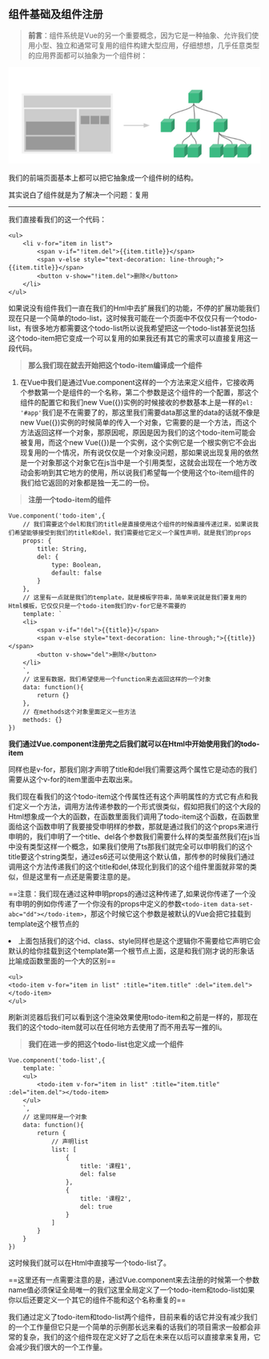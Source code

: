 ## 组件基础及组件注册

> **前言**：组件系统是Vue的另一个重要概念，因为它是一种抽象、允许我们使用小型、独立和通常可复用的组件构建大型应用，仔细想想，几乎任意类型的应用界面都可以抽象为一个组件树：

![image](./1.png)

我们的前端页面基本上都可以把它抽象成一个组件树的结构。

其实说白了组件就是为了解决一个问题：复用

---

我们直接看我们的这一个代码：
```
<ul>
	<li v-for="item in list">
		<span v-if="!item.del">{{item.title}}</span>
		<span v-else style="text-decoration: line-through;">{{item.title}}</span>
		<button v-show="!item.del">删除</button>
	</li>
</ul>
```
如果说没有组件我们一直在我们的Hml中去扩展我们的功能，不停的扩展功能我们现在只是一个简单的todo-list，这时候我可能在一个页面中不仅仅只有一个todo-list，有很多地方都需要这个todo-list所以说我希望把这一个todo-list甚至说包括这个todo-item把它变成一个可以复用的如果我还有其它的需求可以直接复用这一段代码。

> **那么我们现在就去开始把这个todo-item编译成一个组件**

1. 在Vue中我们是通过Vue.component这样的一个方法来定义组件，它接收两个参数第一个是组件的一个名称，第二个参数是这个组件的一个配置，那这个组件的配置它和我们new Vue({})实例的时候接收的参数基本上是一样的`el: '#app'`我们是不在需要了的，那这里我们需要data那这里的data的话就不像是new Vue({})实例的时候简单的传入一个对象，它需要的是一个方法，而这个方法返回这样一个对象，那原因呢，原因是因为我们的这个todo-item可能会被复用，而这个new Vue({})是一个实例，这个实例它是一个根实例它不会出现复用的一个情况，所有说仅仅是一个对象没问题，那如果说出现复用的依然是一个对象那这个对象它在js当中是一个引用类型，这就会出现在一个地方改动会影响到其它地方的使用，所以说我们希望每一个使用这个to-item组件的我们给它返回的对象都是独一无二的一份。

> **注册一个todo-item的组件**

```
Vue.component('todo-item',{
    // 我们需要这个del和我们的title是直接使用这个组件的时候直接传递过来，如果说我们希望能够接受到我们的title和del，我们需要给它定义一个属性声明，就是我们的props
	props: {
		title: String,
		del: {
			type: Boolean,
			default: false
		}
	},
	// 这里有一点就是我们的template，就是模板字符串，简单来说就是我们要复用的Html模板，它仅仅只是一个todo-item我们的v-for它是不需要的
	template: `
	<li>
		<span v-if="!del">{{title}}</span>
		<span v-else style="text-decoration: line-through;">{{title}}</span>
		<button v-show="del">删除</button>
	</li>
	`,
	// 这里有数据，我们希望使用一个function来去返回这样的一个对象
	data: function(){
		return {}
	},
	// 在methods这个对象里面定义一些方法
	methods: {}
})
```
**我们通过Vue.component注册完之后我们就可以在Html中开始使用我们的todo-item**

同样也是v-for，那我们刚才声明了title和del我们需要这两个属性它是动态的我们需要从这个v-for的item里面中去取出来。

我们现在看我们的这个todo-item这个传属性还有这个声明属性的方式它有点和我们定义一个方法，调用方法传递参数的一个形式很类似，假如把我们的这个大段的Html想象成一个大的函数，在函数里面我们调用了todo-item这个函数，在函数里面给这个函数申明了我要接受申明样的参数，那就是通过我们的这个props来进行申明的，我们申明了一个title、del各个参数我们需要什么样的类型虽然我们在js当中没有类型这样一个概念，如果我们使用了ts那我们就完全可以申明我们的这个title要这个string类型，通过es6还可以使用这个默认值，那传参的时候我们通过调用这个方法传递我们的这个title和del,体现化到我们的这个组件里面就非常的类似，但是这里有一点还是需要注意的是。

==注意：我们现在通过这种申明props的通过这种传递了,如果说你传递了一个没有申明的例如你传递了一个你没有的props中定义的参数`<todo-item data-set-abc="dd"></todo-item>`，那这个时候它这个参数是被默认的Vue会把它挂载到template这个根节点的<li>上面包括我们的这个id、class、style同样也是这个逻辑你不需要给它声明它会默认的给你挂载到这个template第一个根节点上面，这是和我们刚才说的形象话比喻成函数里面的一个大的区别==
```
<ul>
<todo-item v-for="item in list" :title="item.title" :del="item.del"></todo-item>
</ul>
```

刷新浏览器后我们可以看到这个渲染效果使用todo-item和之前是一样的，那现在我们的这个todo-item就可以在任何地方去使用了而不用去写一推的li。

> **我们在进一步的把这个todo-list也定义成一个组件**


```
Vue.component('todo-list',{
	template: `
	<ul>
		<todo-item v-for="item in list" :title="item.title" :del="item.del"></todo-item>
	</ul>
	`,
	// 这里同样是一个对象
	data: function(){
		return {
		    // 声明list
			list: [
				{
					title: '课程1',
					del: false
				},
				{
					title: '课程2',
					del: true
				}
			]
		}
	}
})
```
这时候我们就可以在Html中直接写一个todo-list了。


==这里还有一点需要注意的是，通过Vue.component来去注册的时候第一个参数name值必须保证全局唯一的我们这里全局定义了一个todo-item和todo-list如果你以后还要定义一个其它的组件不能和这个名称重复的==

我们通过定义了todo-item和todo-list两个组件，目前来看的话它并没有减少我们的一个工作量但它只是一个简单的示例那长远来看的话我们的项目需求一般都会非常的复杂，我们的这个组件现在定义好了之后在未来在以后可以直接拿来复用，它会减少我们很大的一个工作量。